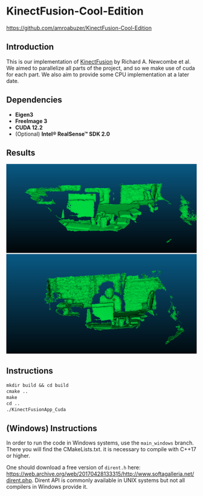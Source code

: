 # KinectFusion-Cool-Edition
https://github.com/amroabuzer/KinectFusion-Cool-Edition
## Introduction
This is our implementation of [KinectFusion](https://www.microsoft.com/en-us/research/wp-content/uploads/2016/02/ismar2011.pdf) by Richard A. Newcombe et al. 
We aimed to parallelize all parts of the project, and so we make use of cuda for each part. We also aim to provide some CPU implementation at a later date. 

## Dependencies

- **Eigen3** 
- **FreeImage 3**
- **CUDA 12.2**
- (Optional) **Intel® RealSense™ SDK 2.0**

## Results

![](KinectFusion512.png)
![](KinectFusion256.png)

## Instructions
```
mkdir build && cd build
cmake ..
make
cd ..
./KinectFusionApp_Cuda
```
## (Windows) Instructions

In order to run the code in Windows systems, use the `main_windows` branch. There you will find the CMakeLists.txt. it is necessary to compile with C++17 or higher. 

One should download a free version of `dirent.h` here: https://web.archive.org/web/20170428133315/http://www.softagalleria.net/dirent.php.  Dirent API is commonly available in UNIX systems but not all compilers in Windows provide it. 